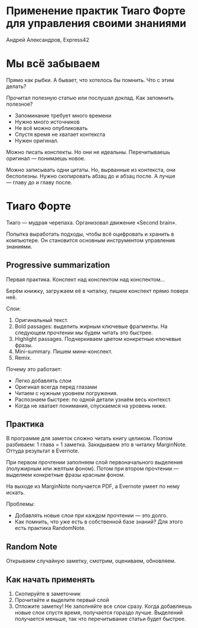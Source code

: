 # Применение практик Тиаго Форте для управления своими знаниями

Андрей Александров, Express42

# Мы всё забываем

Прямо как рыбки.
А бывает, что хотелось бы помнить.
Что с этим делать?

Прочитал полезную статью или послушал доклад.
Как запомнить полезное?

* Запоминание требует много времени
* Нужно много источников
* Не всё можно опубликовать
* Спустя время не хватает контекста
* Нужен оригинал.

Можно писать конспекты.
Но они не идеальны.
Перечитываешь оригинал — понимаешь новое.

Можно записывать одни цитаты.
Но, вырванные из контекста, они бесполезны.
Нужно скопировать абзац до и абзац после.
А лучше — главу до и главу после.

# Тиаго Форте

Тиаго — мудрая черепаха.
Организовал движение «Second brain».

Попытка выработать подходы, чтобы всё оцифровать и хранить в компьютере.
Он становится основным инструментом управления знаниями.

## Progressive summarization

Первая практика.
Конспект над конспектом над конспектом...

Берём книжку, загружаем её в читалку, пишем конспект прямо поверх неё.

Слои:

1. Оригинальный текст.
1. Bold passages: выделить жирным ключевые фрагменты.
    На следующем прочтении мы будем читать это быстрее.
1. Highlight passages. Подчеркиваем цветом конкретные ключевые фразы.
1. Mini-summary. Пишем мини-конспект.
1. Remix.

Почему это работает:

* Легко добавлять слои
* Оригинал всегда перед глазами
* Читаем с нужным уровнем погружения.
* Распознаем быстрее: по одной детали узнаём весь контекст.
* Когда не хватает понимания, спускаемся на уровень ниже.

## Практика

В программе для заметок сложно читать книгу целиком.
Поэтом разбиваем: 1 глава = 1 заметка.
Закидываем это в читалку MarginNote.
Оттуда результат в Evernote.

При первом прочтении заполняем слой первоначального выделения (полужирным или желтым фоном).
Потом при втором прочтении — выделяем конкретные фразы красным фоном.

На выходе из MarginNote получается PDF, а Evernote умеет по нему искать.

Проблемы:

* Добавлять новые слои при каждом прочтении — это долго.
* Как помнить, что уже есть в собственной базе знаний? Для этого есть практика RandomNote.

## Random Note

Открываем случайную заметку, смотрим, оцениваем, обновляем.

## Как начать применять

1. Скопируйте в заметочник
1. Прочитайте и выделите первый слой
1. Отложите заметку! Не заполняйте все слои сразу.
    Когда добавляешь новые слои спустя время, получается гораздо лучше.
    Выделений получается меньше, так что перечитывание статьи будет быстрее.
